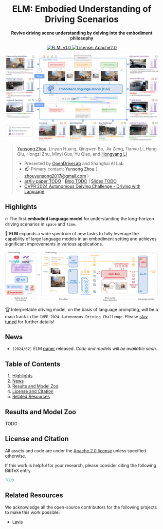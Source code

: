 <div id="top" align="center">

# ELM: Embodied Understanding of Driving Scenarios

**Revive driving scene understanding by delving into the embodiment philosophy**

<a href="/docs/dataset_stats.md">
  <img alt="ELM: v1.0" src="https://img.shields.io/badge/ELM-v1.0-blueviolet"/>
</a>
<a href="#license-and-citation">
  <img alt="License: Apache2.0" src="https://img.shields.io/badge/license-Apache%202.0-blue.svg"/>
</a>

![](./assets/teaser.png "Embodied Understanding of Driving Scenarios")

</div>

>
> [Yunsong Zhou](https://zhouyunsong-sjtu.github.io/), Linyan Huang, Qingwen Bu, Jia Zeng, Tianyu Li, Hang Qiu, Hongzi Zhu, Minyi Guo, Yu Qiao, and [Hongyang Li](https://lihongyang.info/)
> 
> - Presented by [OpenDriveLab](https://opendrivelab.com/) and Shanghai AI Lab
> - :mailbox_with_mail: Primary contact: [Yunsong Zhou]((https://zhouyunsong-sjtu.github.io/)) ( zhouyunsong2017@gmail.com ) 
> - [arXiv paper TODO]() | [Blog TODO]() | [Slides TODO]()
> - [CVPR 2024 Autonomous Deiving Challenge - Driving with Language](https://opendrivelab.com/challenge2024/)


## Highlights <a name="highlights"></a>

:fire: The first **embodied language model** for understanding the long-horizon driving scenarios in `space` and `time`. 

:star2: **ELM** expands a wide spectrum of new tasks to fully leverage the capability of large language models in an embodiment setting and achieves significant improvements in various applications.

![method](./assets/elm.png "Architecture of ELM")

:trophy: Interpretable driving model, on the basis of language prompting, will be a main track in the `CVPR 2024 Autonomous Driving Challenge`. Please [stay tuned](https://opendrivelab.com/challenge2024/) for further details!

## News <a name="news"></a>

- `[2024/02]` ELM [paper]() released. *Code and models will be available soon.*

## Table of Contents

1. [Highlights](#highlights)
2. [News](#news)
3. [Results and Model Zoo](#models)
4. [License and Citation](#license-and-citation)
5. [Related Resources](#resources)

## Results and Model Zoo <a name="models"></a>

TODO


## License and Citation

All assets and code are under the [Apache 2.0 license](./LICENSE) unless specified otherwise.

If this work is helpful for your research, please consider citing the following BibTeX entry.

``` bibtex
TODO
```

## Related Resources <a name="resources"></a>

We acknowledge all the open-source contributors for the following projects to make this work possible:

- [Lavis](https://github.com/salesforce/LAVIS) 


